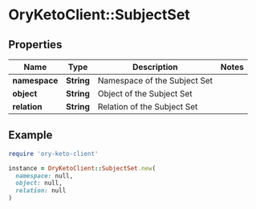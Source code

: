 # OryKetoClient::SubjectSet

## Properties

| Name | Type | Description | Notes |
| ---- | ---- | ----------- | ----- |
| **namespace** | **String** | Namespace of the Subject Set |  |
| **object** | **String** | Object of the Subject Set |  |
| **relation** | **String** | Relation of the Subject Set |  |

## Example

```ruby
require 'ory-keto-client'

instance = OryKetoClient::SubjectSet.new(
  namespace: null,
  object: null,
  relation: null
)
```

